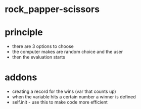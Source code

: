 # rock_papper-scissors

# principle
- there are 3 options to choose 
- the computer makes are random choice and the user 
- then the evaluation starts

# addons
- creating a record for the wins (var that counts up)
- when the variable hits a certain number a winner is defined 
- self.init - use this to make code more efficient